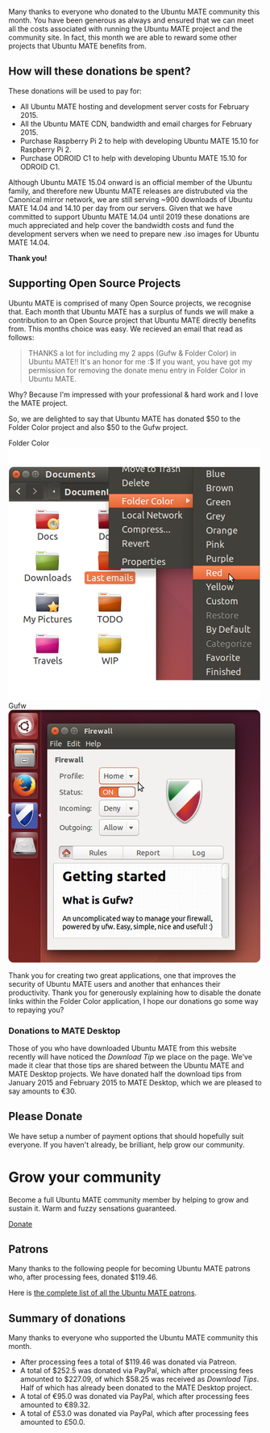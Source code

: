 <!--
.. title: Ubuntu MATE February 2015 supporters
.. slug: ubuntu-mate-february-2015-supporters
.. date: 2015-02-28 21:18:42 UTC
.. tags: Ubuntu,MATE,community,donate
.. link:
.. description: Community members who supported Ubuntu MATE this month.
.. type: text
.. author: Martin Wimpress
-->

Many thanks to everyone who donated to the Ubuntu MATE community this
month. You have been generous as always and ensured that we can meet
all the costs associated with running the Ubuntu MATE project and the
community site. In fact, this month we are able to reward some other
projects that Ubuntu MATE benefits from.

## How will these donations be spent?

These donations will be used to pay for:

  * All Ubuntu MATE hosting and development server costs for February 2015.
  * All the Ubuntu MATE CDN, bandwidth and email charges for February 2015.
  * Purchase Raspberry Pi 2 to help with developing Ubuntu MATE 15.10 for Raspberry Pi 2.
  * Purchase ODROID C1 to help with developing Ubuntu MATE 15.10 for ODROID C1.

Although Ubuntu MATE 15.04 onward is an official member of the Ubuntu
family, and therefore new Ubuntu MATE releases are distrubuted via the
Canonical mirror network, we are still serving ~900 downloads of Ubuntu
MATE 14.04 and 14.10 per day from our servers. Given that we have
committed to support Ubuntu MATE 14.04 until 2019 these donations are
much appreciated and help cover the bandwidth costs and fund the
development servers when we need to prepare new .iso images for Ubuntu
MATE 14.04.

**Thank you!**

## Supporting Open Source Projects

Ubuntu MATE is comprised of many Open Source projects, we recognise that.
Each month that Ubuntu MATE has a surplus of funds we will make a
contribution to an Open Source project that Ubuntu MATE directly benefits
from. This months choice was easy. We recieved an email that read as
follows:

  > THANKS a lot for including my 2 apps (Gufw & Folder Color) in Ubuntu
  MATE!! It's an honor for me :$ If you want, you have got my permission
  for removing the donate menu entry in Folder Color in Ubuntu MATE.
  >
  Why? Because I'm impressed with your professional & hard work and I
  love the MATE project.

So, we are delighted to say that Ubuntu MATE has donated $50 to the
Folder Color project and also $50 to the Gufw project.

<div class="row">
  <div class="col-lg-6">
    <div class="bs-component">
      <div class="list-group">
        <a class="list-group-item active">Folder Color</a>
        <a class="list-group-item"><img src="/gallery/blog/folder-color.png" /></a>
      </div>
    </div>
  </div>
  <div class="col-lg-6">
    <div class="bs-component">
      <div class="list-group">
        <a class="list-group-item active">Gufw</a>
        <a class="list-group-item"><img src="/gallery/blog/gufw.jpg" /></a>
      </div>
    </div>
  </div>
</div>

Thank you for creating two great applications, one that improves
the security of Ubuntu MATE users and another that enhances their
productivity. Thank you for generously explaining how to disable the
donate links within the Folder Color application, I hope our donations
go some way to repaying you?

### Donations to MATE Desktop

Those of you who have downloaded Ubuntu MATE from this website recently
will have noticed the *Download Tip* we place on the page. We've made it
clear that those tips are shared between the Ubuntu MATE and MATE Desktop
projects. We have donated half the download tips from January 2015 and
February 2015 to MATE Desktop, which we are pleased to say amounts to €30.

## Please Donate

We have setup a number of payment options that should hopefully suit
everyone. If you haven't already, be brilliant, help grow our community.

<div class="bs-component">
    <div class="jumbotron">
        <h1>Grow your community</h1>
        <p>Become a full Ubuntu MATE community member by helping to grow and
        sustain it. Warm and fuzzy sensations guaranteed.</p>
        <a href="/donate/" class="btn btn-primary btn-lg">Donate</a>
        </p>
    </div>
</div>

## Patrons

Many thanks to the following people for becoming Ubuntu MATE patrons who, after
processing fees, donated $119.46.

Here is [the complete list of all the Ubuntu MATE patrons](http://www.patreon.com/ubuntu_mate?ty=p).

## Summary of donations

Many thanks to everyone who supported the Ubuntu MATE community this month.

  * After processing fees a total of $119.46 was donated via Patreon.
  * A total of $252.5 was donated via PayPal, which after processing fees amounted to $227.09, of which $58.25 was received as *Download Tips*. Half of which has already been donated to the MATE Desktop project.
  * A total of &euro;95.0 was donated via PayPal, which after processing fees amounted to &euro;89.32.
  * A total of &pound;53.0 was donated via PayPal, which after processing fees amounted to &pound;50.0.
